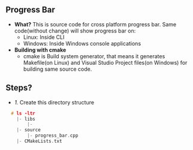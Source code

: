 ## Progress Bar
- **What?** This is source code for cross platform progress bar. Same code(without change) will show progress bar on:
  - Linux: Inside CLI
  - Windows: Inside Windows console applications
- **Building with cmake**
  - cmake is Build system generator, that means it generates Makefile(on Linux) and Visual Studio Project files(on Windows) for building same source code.
  
## Steps?
- *1.* Create this directory structure
```c
  # ls -ltr 
    |- libs
        |- 
    |- source
        |- progress_bar.cpp
    |- CMakeLists.txt
```
